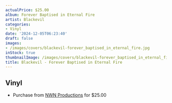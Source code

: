 ```yaml
---
actualPrice: $25.00
album: Forever Baptised in Eternal Fire
artist: Blackevil
categories:
- Vinyl
date: '2024-12-05T06:23:40'
draft: false
images:
- /images/covers/blackevil-forever_baptised_in_eternal_fire.jpg
inStock: true
thumbnailImage: /images/covers/blackevil-forever_baptised_in_eternal_fire-thumb.jpg
title: Blackevil - Forever Baptised in Eternal Fire
---
```


## Vinyl
* Purchase from [NWN Productions](http://shop.nwnprod.com/index.php?route=product/product&path=75&product_id=40101&sort=pd.name&order=ASC) for $25.00
